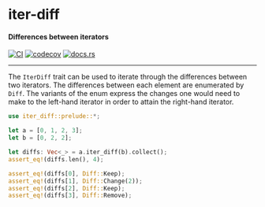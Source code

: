 
# iter-diff

#### Differences between iterators

[![CI][ci-badge]][ci-url]
[![codecov][codecov-badge]][codecov-url]
[![docs.rs][docs-badge]][docs-url]

[ci-badge]: https://img.shields.io/github/workflow/status/ureeves/iter-diff/CI?logo=github
[ci-url]: https://github.com/ureeves/iter-diff/actions/workflows/main.yml
[codecov-badge]: https://img.shields.io/codecov/c/gh/ureeves/iter-diff?logo=codecov
[codecov-url]: https://codecov.io/gh/ureeves/iter-diff
[docs-badge]: https://img.shields.io/docsrs/iter-diff?color=blue&logo=rust&logoColor=orange
[docs-url]: https://docs.rs/iter-diff

---

The `IterDiff` trait can be used to iterate through the differences between
two iterators. The differences between each element are enumerated by `Diff`.
The variants of the enum express the changes one would need to make to the
left-hand iterator in order to attain the right-hand iterator.

```rust
use iter_diff::prelude::*;

let a = [0, 1, 2, 3];
let b = [0, 2, 2];

let diffs: Vec<_> = a.iter_diff(b).collect();
assert_eq!(diffs.len(), 4);

assert_eq!(diffs[0], Diff::Keep);
assert_eq!(diffs[1], Diff::Change(2));
assert_eq!(diffs[2], Diff::Keep);
assert_eq!(diffs[3], Diff::Remove);
```
